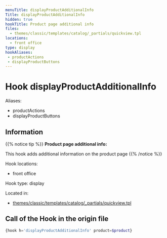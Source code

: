 ```yaml
---
menuTitle: displayProductAdditionalInfo
Title: displayProductAdditionalInfo
hidden: true
hookTitle: Product page additional info
files:
  - themes/classic/templates/catalog/_partials/quickview.tpl
locations:
  - front office
type: display
hookAliases:
 - productActions
 - displayProductButtons
---
```


# Hook displayProductAdditionalInfo

Aliases: 
 - productActions
 - displayProductButtons



## Information

{{% notice tip %}}
**Product page additional info:** 

This hook adds additional information on the product page
{{% /notice %}}

Hook locations: 
  - front office

Hook type: display

Located in: 
  - [themes/classic/templates/catalog/_partials/quickview.tpl](https://github.com/PrestaShop/PrestaShop/blob/8.0.x/themes/classic/templates/catalog/_partials/quickview.tpl)

## Call of the Hook in the origin file

```php
{hook h='displayProductAdditionalInfo' product=$product}
```
